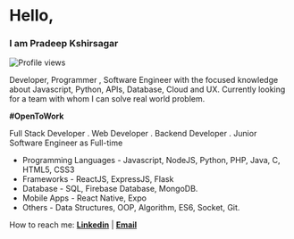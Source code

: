 <!---

### Hi there 👋


Here are some ideas to get you started:

- 🔭 I’m currently working on ...
- 🌱 I’m currently learning ...
- 👯 I’m looking to collaborate on ...
- 🤔 I’m looking for help with ...
- 💬 Ask me about ...
- 📫 How to reach me: ...
- 😄 Pronouns: ...
- ⚡ Fun fact: ...


--->

# Hello,
### I am Pradeep Kshirsagar
![Profile views](https://gpvc.arturio.dev/pradeep99909)

  Developer, Programmer , Software Engineer with the focused knowledge about Javascript, Python, APIs, Database, Cloud and UX.
  Currently looking for a team with whom I can solve real world problem.
  
  **#OpenToWork**
  
  Full Stack Developer . Web Developer . Backend Developer . Junior Software Engineer as Full-time
  
* Programming Languages - Javascript, NodeJS, Python, PHP, Java, C, HTML5, CSS3
* Frameworks - ReactJS, ExpressJS, Flask
* Database - SQL, Firebase Database, MongoDB.
* Mobile Apps - React Native, Expo
* Others - Data Structures, OOP, Algorithm, ES6, Socket,  Git.


How to reach me: 
   **[Linkedin](https://www.linkedin.com/in/pradeep-kshirsagar-946348166/)**  | **[Email](mailto:pradeep99909@gmail.com)**



